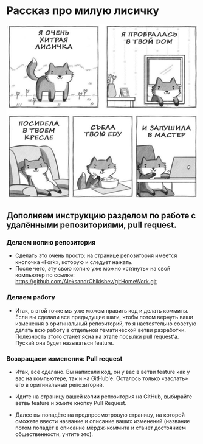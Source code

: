# Рассказ про милую лисичку

![image](Лисичка.jpg)


## Дополняем инструкцию разделом по работе с удалёнными репозиториями, pull request.
### Делаем копию репозитория
* Сделать это очень просто: на странице репозитория имеется кнопочка «Fork», которую и следует нажать.
* После чего, эту свою копию уже можно «стянуть» на свой компьютер по ссылке: https://github.com/AleksandrChikishev/gitHomeWork.git



### Делаем работу

* Итак, в этой точке мы уже можем править код и делать коммиты. Если вы сделали все предыдущие шаги, чтобы потом вернуть ваши изменения в оригинальный репозиторий, то я настоятельно советую делать всю работу в отдельной тематической ветви разработки. Полезность этого станет ясна на этапе посылки pull request'а. Пускай она будет называться feature.

### Возвращаем изменения: Pull request

* Итак, всё сделано. Вы написали код, он у вас в ветви feature как у вас на компьютере, так и на GitHub'е. Осталось только «заслать» его в оригинальный репозиторий.

* Идите на страницу вашей копии репозитория на GitHub, выбирайте ветвь feature и жмите кнопку Pull Request.

* Далее вы попадёте на предпросмотровую страницу, на которой сможете ввести название и описание ваших изменений (название потом попадёт в описание мёрдж-коммита и станет достоянием общественности, учтите это).

